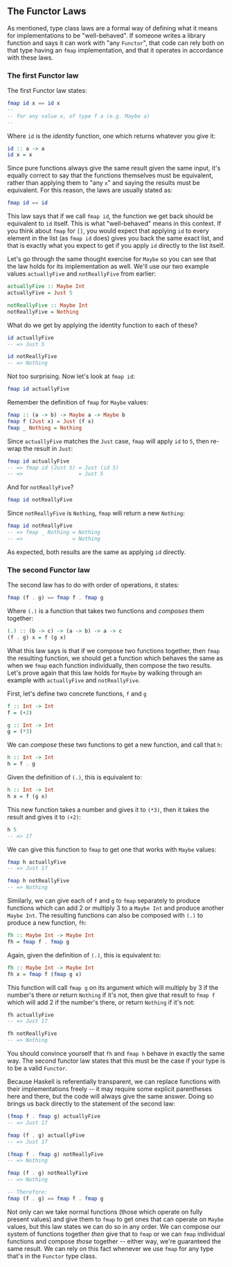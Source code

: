 ## The Functor Laws

As mentioned, type class laws are a formal way of defining what it means for
implementations to be "well-behaved". If someone writes a library function and
says it can work with "any `Functor`", that code can rely both on that type
having an `fmap` implementation, and that it operates in accordance with these
laws.

### The first Functor law

The first Functor law states:

```haskell
fmap id x == id x
-- 
-- for any value x, of type f a (e.g. Maybe a)
-- 
```

Where `id` is the *identity* function, one which returns whatever you give it:

```haskell
id :: a -> a
id x = x
```

Since pure functions always give the same result given the same input, it's
equally correct to say that the functions themselves must be equivalent, rather
than applying them to "any `x`" and saying the results must be equivalent. For
this reason, the laws are usually stated as:

```haskell
fmap id == id
```

This law says that if we call `fmap id`, the function we get back should be
equivalent to `id` itself. This is what "well-behaved" means in this context. If
you think about `fmap` for `[]`, you would expect that applying `id` to every
element in the list (as `fmap id` does) gives you back the same exact list, and
that is exactly what you expect to get if you apply `id` directly to the list
itself.

Let's go through the same thought exercise for `Maybe` so you can see that the
law holds for its implementation as well. We'll use our two example values
`actuallyFive` and `notReallyFive` from earlier:

```haskell
actuallyFive :: Maybe Int
actuallyFive = Just 5

notReallyFive :: Maybe Int
notReallyFive = Nothing
```

What do we get by applying the identity function to each of these?

```haskell
id actuallyFive
-- => Just 5

id notReallyFive
-- => Nothing
```

Not too surprising. Now let's look at `fmap id`:

```haskell
fmap id actuallyFive
```

Remember the definition of `fmap` for `Maybe` values:

```haskell
fmap :: (a -> b) -> Maybe a -> Maybe b
fmap f (Just x) = Just (f x)
fmap _ Nothing = Nothing
```

Since `actuallyFive` matches the `Just` case, `fmap` will apply `id` to `5`,
then re-wrap the result in `Just`:

```haskell
fmap id actuallyFive
-- => fmap id (Just 5) = Just (id 5)
-- =>                  = Just 5
```

And for `notReallyFive`?

```haskell
fmap id notReallyFive
```

Since `notReallyFive` is `Nothing`, `fmap` will return a new `Nothing`:

```haskell
fmap id notReallyFive
-- => fmap _ Nothing = Nothing
-- =>                = Nothing
```

As expected, both results are the same as applying `id` directly.

### The second Functor law

The second law has to do with order of operations, it states:

```haskell
fmap (f . g) == fmap f . fmap g
```

Where `(.)` is a function that takes two functions and *composes* them together:

```haskell
(.) :: (b -> c) -> (a -> b) -> a -> c
(f . g) x = f (g x)
```

What this law says is that if we compose two functions together, then `fmap` the
resulting function, we should get a function which behaves the same as when we
`fmap` each function individually, then compose the two results. Let's prove
again that this law holds for `Maybe` by walking through an example with
`actuallyFive` and `notReallyFive`.

First, let's define two concrete functions, `f` and `g`

```haskell
f :: Int -> Int
f = (+2)

g :: Int -> Int
g = (*3)
```

We can *compose* these two functions to get a new function, and call that `h`:

```haskell
h :: Int -> Int
h = f . g
```

Given the definition of `(.)`, this is equivalent to:

```haskell
h :: Int -> Int
h x = f (g x)
```

This new function takes a number and gives it to `(*3)`, then it takes the
result and gives it to `(+2)`:

```haskell
h 5
-- => 17
```

We can give this function to `fmap` to get one that works with `Maybe` values:

```haskell
fmap h actuallyFive
-- => Just 17

fmap h notReallyFive
-- => Nothing
```

Similarly, we can give each of `f` and `g` to `fmap` separately to produce
functions which can add 2 or multiply 3 to a `Maybe Int` and produce another
`Maybe Int`. The resulting functions can also be composed with `(.)` to produce
a new function, `fh`:

```haskell
fh :: Maybe Int -> Maybe Int
fh = fmap f . fmap g
```

Again, given the definition of `(.)`, this is equivalent to:

```haskell
fh :: Maybe Int -> Maybe Int
fh x = fmap f (fmap g x)
```

This function will call `fmap g` on its argument which will multiply by 3 if the
number's there or return `Nothing` if it's not, then give that result to `fmap
f` which will add 2 if the number's there, or return `Nothing` if it's not:

```haskell
fh actuallyFive
-- => Just 17

fh notReallyFive
-- => Nothing
```

You should convince yourself that `fh` and `fmap h` behave in exactly the same
way. The second functor law states that this must be the case if your type is to
be a valid `Functor`.

Because Haskell is referentially transparent, we can replace functions with
their implementations freely -- it may require some explicit parentheses here
and there, but the code will always give the same answer. Doing so brings us
back directly to the statement of the second law:

```haskell
(fmap f . fmap g) actuallyFive
-- => Just 17

fmap (f . g) actuallyFive
-- => Just 17

(fmap f . fmap g) notReallyFive
-- => Nothing

fmap (f . g) notReallyFive
-- => Nothing

-- Therefore:
fmap (f . g) == fmap f . fmap g
```

Not only can we take normal functions (those which operate on fully present
values) and give them to `fmap` to get ones that can operate on `Maybe` values,
but this law states we can do so in any order. We can compose our system of
functions together *then* give that to `fmap` or we can `fmap` individual
functions and compose *those* together -- either way, we're guaranteed the same
result. We can rely on this fact whenever we use `fmap` for any type that's in
the `Functor` type class.
